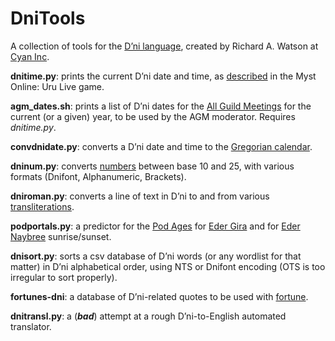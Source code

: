 # DniTools
A collection of tools for the [D’ni language](https://archive.guildofarchivists.org/wiki/D%27ni_(language)), created by Richard A. Watson at [Cyan Inc](https://cyan.com/).

**dnitime.py**: prints the current D’ni date and time, as [described](https://archive.guildofarchivists.org/wiki/D%27ni_time_conversion) in the Myst Online: Uru Live game.

**agm_dates.sh**: prints a list of D’ni dates for the [All Guild Meetings](https://archive.guildofarchivists.org/wiki/All_Guilds_Meeting) for the current (or a given) year, to be used by the AGM moderator. Requires *dnitime.py*.

**convdnidate.py**: converts a D’ni date and time to the [Gregorian calendar](https://en.wikipedia.org/wiki/Gregorian_calendar).

**dninum.py**: converts [numbers](https://archive.guildofarchivists.org/wiki/D%27ni_numerals) between base 10 and 25, with various formats (Dnifont, Alphanumeric, Brackets).

**dniroman.py**: converts a line of text in D’ni to and from various [transliterations](https://archive.guildofarchivists.org/wiki/D%27ni_(language)#Transliteration).

**podportals.py**: a predictor for the [Pod Ages](https://archive.guildofarchivists.org/wiki/Pod_Age) for [Eder Gira](https://archive.guildofarchivists.org/wiki/Eder_Gira) and for [Eder Naybree](https://archive.guildofarchivists.org/wiki/Eder_Naybree) sunrise/sunset.

**dnisort.py**: sorts a csv database of D’ni words (or any wordlist for that matter) in D’ni alphabetical order, using NTS or Dnifont encoding (OTS is too irregular to sort properly).

**fortunes-dni**: a database of D’ni-related quotes to be used with [fortune](https://wiki.archlinux.org/title/Fortune#Creating_custom_files).

**dnitransl.py**: a (***bad***) attempt at a rough D’ni-to-English automated translator.
